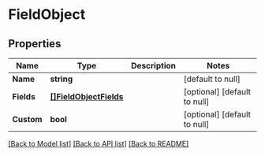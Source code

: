 # FieldObject

## Properties
Name | Type | Description | Notes
------------ | ------------- | ------------- | -------------
**Name** | **string** |  | [default to null]
**Fields** | [**[]FieldObjectFields**](fieldObject_fields.md) |  | [optional] [default to null]
**Custom** | **bool** |  | [optional] [default to null]

[[Back to Model list]](../README.md#documentation-for-models) [[Back to API list]](../README.md#documentation-for-api-endpoints) [[Back to README]](../README.md)



